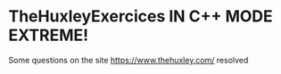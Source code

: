 # TheHuxleyExercices IN C++ MODE EXTREME!
 Some questions on the site https://www.thehuxley.com/ resolved
